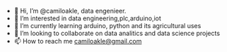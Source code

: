 - 👋 Hi, I’m @camiloakle, data engenieer.
- 👀 I’m interested in data engineering,plc,arduino,iot
- 🌱 I’m currently learning arduino, python and its agricultural uses
- 💞️ I’m looking to collaborate on data analitics and data science projects
- 📫 How to reach me camiloakle@gmail.com

<!---
camiloakle/camiloakle is a ✨ special ✨ repository because its `README.md` (this file) appears on your GitHub profile.
You can click the Preview link to take a look at your changes.
--->
